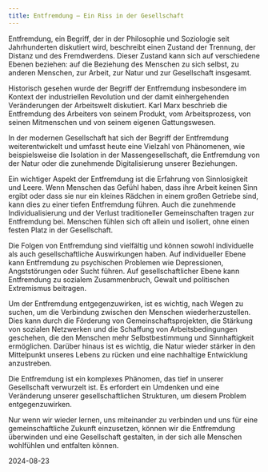 ```yaml
---
title: Entfremdung – Ein Riss in der Gesellschaft
---
```

Entfremdung, ein Begriff, der in der Philosophie und Soziologie seit Jahrhunderten diskutiert wird, beschreibt einen Zustand der Trennung, der Distanz und des Fremdwerdens. Dieser Zustand kann sich auf verschiedene Ebenen beziehen: auf die Beziehung des Menschen zu sich selbst, zu anderen Menschen, zur Arbeit, zur Natur und zur Gesellschaft insgesamt.

Historisch gesehen wurde der Begriff der Entfremdung insbesondere im Kontext der industriellen Revolution und der damit einhergehenden Veränderungen der Arbeitswelt diskutiert. Karl Marx beschrieb die Entfremdung des Arbeiters von seinem Produkt, vom Arbeitsprozess, von seinen Mitmenschen und von seinem eigenen Gattungswesen. 

In der modernen Gesellschaft hat sich der Begriff der Entfremdung weiterentwickelt und umfasst heute eine Vielzahl von Phänomenen, wie beispielsweise die Isolation in der Massengesellschaft, die Entfremdung von der Natur oder die zunehmende Digitalisierung unserer Beziehungen.

Ein wichtiger Aspekt der Entfremdung ist die Erfahrung von Sinnlosigkeit und Leere. Wenn Menschen das Gefühl haben, dass ihre Arbeit keinen Sinn ergibt oder dass sie nur ein kleines Rädchen in einem großen Getriebe sind, kann dies zu einer tiefen Entfremdung führen. Auch die zunehmende Individualisierung und der Verlust traditioneller Gemeinschaften tragen zur Entfremdung bei. Menschen fühlen sich oft allein und isoliert, ohne einen festen Platz in der Gesellschaft.

Die Folgen von Entfremdung sind vielfältig und können sowohl individuelle als auch gesellschaftliche Auswirkungen haben. Auf individueller Ebene kann Entfremdung zu psychischen Problemen wie Depressionen, Angststörungen oder Sucht führen. Auf gesellschaftlicher Ebene kann Entfremdung zu sozialem Zusammenbruch, Gewalt und politischen Extremismus beitragen.

Um der Entfremdung entgegenzuwirken, ist es wichtig, nach Wegen zu suchen, um die Verbindung zwischen den Menschen wiederherzustellen. Dies kann durch die Förderung von Gemeinschaftsprojekten, die Stärkung von sozialen Netzwerken und die Schaffung von Arbeitsbedingungen geschehen, die den Menschen mehr Selbstbestimmung und Sinnhaftigkeit ermöglichen. Darüber hinaus ist es wichtig, die Natur wieder stärker in den Mittelpunkt unseres Lebens zu rücken und eine nachhaltige Entwicklung anzustreben.

Die Entfremdung ist ein komplexes Phänomen, das tief in unserer Gesellschaft verwurzelt ist. Es erfordert ein Umdenken und eine Veränderung unserer gesellschaftlichen Strukturen, um diesem Problem entgegenzuwirken. 

Nur wenn wir wieder lernen, uns miteinander zu verbinden und uns für eine gemeinschaftliche Zukunft einzusetzen, können wir die Entfremdung überwinden und eine Gesellschaft gestalten, in der sich alle Menschen wohlfühlen und entfalten können.

2024-08-23